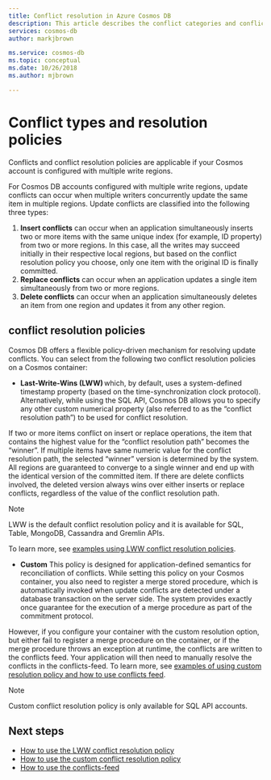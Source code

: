 ```yaml
---
title: Conflict resolution in Azure Cosmos DB 
description: This article describes the conflict categories and conflict resolution policies in Azure Cosmos DB.
services: cosmos-db
author: markjbrown

ms.service: cosmos-db
ms.topic: conceptual
ms.date: 10/26/2018
ms.author: mjbrown

---
```


# Conflict types and resolution policies

Conflicts and conflict resolution policies are applicable if your Cosmos account is configured with multiple write regions.

For Cosmos DB accounts configured with multiple write regions, update conflicts can occur when multiple writers concurrently update the same item in multiple regions. Update conflicts are classified into the following three types:

1. **Insert conflicts** can occur when an application simultaneously inserts two or more items with the same unique index (for example, ID property) from two or more regions. In this case, all the writes may succeed initially in their respective local regions, but based on the conflict resolution policy you choose, only one item with the original ID is finally committed.
2. **Replace conflicts** can occur when an application updates a single item simultaneously from two or more regions.
3. **Delete conflicts** can occur when an application simultaneously deletes an item from one region and updates it from any other region.

## conflict resolution policies

Cosmos DB offers a flexible policy-driven mechanism for resolving update conflicts. You can select from the following two conflict resolution policies on a Cosmos container:

- **Last-Write-Wins (LWW)** which, by default, uses a system-defined timestamp property (based on the time-synchronization clock protocol). Alternatively, while using the SQL API, Cosmos DB allows you to specify any other custom numerical property (also referred to as the “conflict resolution path”) to be used for conflict resolution.  

If two or more items conflict on insert or replace operations, the item that contains the highest value for the “conflict resolution path” becomes the “winner”. If multiple items have same numeric value for the conflict resolution path, the selected “winner” version is determined by the system. All regions are guaranteed to converge to a single winner and end up with the identical version of the committed item. If there are delete conflicts involved, the deleted version always wins over either inserts or replace conflicts, regardless of the value of the conflict resolution path.

> [!NOTE]
> LWW is the default conflict resolution policy and it is available for SQL, Table, MongoDB, Cassandra and Gremlin APIs.

To learn more, see [examples using LWW conflict resolution policies](how-to-manage-conflicts.md#create-a-last-writer-wins-conflict-resolution-policy).

- **Custom** This policy is designed for application-defined semantics for reconciliation of conflicts. While setting this policy on your Cosmos container, you also need to register a merge stored procedure, which is automatically invoked when update conflicts are detected under a database transaction on the server side. The system provides exactly once guarantee for the execution of a merge procedure as part of the commitment protocol.  

However, if you configure your container with the custom resolution option, but either fail to register a merge procedure on the container, or if the merge procedure throws an exception at runtime, the conflicts are written to the conflicts feed. Your application will then need to manually resolve the conflicts in the conflicts-feed. To learn more, see [examples of using custom resolution policy and how to use conflicts feed](how-to-manage-conflicts.md#create-a-last-writer-wins-conflict-resolution-policy).

> [!NOTE]
> Custom conflict resolution policy is only available for SQL API accounts.

## Next steps

- [How to use the LWW conflict resolution policy](how-to-manage-conflicts.md#create-a-last-writer-wins-conflict-resolution-policy)
- [How to use the custom conflict resolution policy](how-to-manage-conflicts.md#create-a-last-writer-wins-conflict-resolution-policy)
- [How to use the conflicts-feed](how-to-manage-conflicts.md#read-from-conflict-feed)
